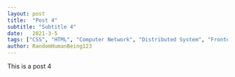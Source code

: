 ```yaml
---
layout: post
title:  "Post 4"
subtitle: "Subtitle 4"
date:   2021-3-5
tags: ["CSS", "HTML", "Computer Network", "Distributed System", "Frontend"]
author: RandomHumanBeing123
---
```

This is a post 4
